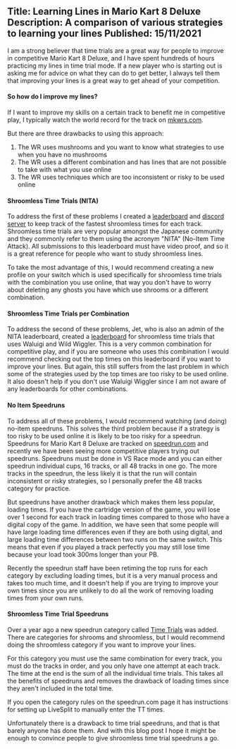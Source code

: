 ﻿Title: Learning Lines in Mario Kart 8 Deluxe
Description: A comparison of various strategies to learning your lines
Published: 15/11/2021
---

I am a strong believer that time trials are a great way for people to improve in competitive Mario Kart 8 Deluxe, and I have spent hundreds of hours practicing my lines in time trial mode.
If a new player who is starting out is asking me for advice on what they can do to get better, I always tell them that improving your lines is a great way to get ahead of your competition.

#### So how do I improve my lines?

If I want to improve my skills on a certain track to benefit me in competitive play, I typically watch the world record for the track on [mkwrs.com](https://www.mkwrs.com/).

But there are three drawbacks to using this approach:

1. The WR uses mushrooms and you want to know what strategies to use when you have no mushrooms
2. The WR uses a different combination and has lines that are not possible to take with what you use online
3. The WR uses techniques which are too inconsistent or risky to be used online

#### Shroomless Time Trials (NITA)

To address the first of these problems I created a [leaderboard](https://bit.ly/AlternateTTs) and [discord server](https://discord.gg/9jc88HW) to keep track of the fastest shroomless times for each track.
Shroomless time trials are very popular amongst the Japanese community and they commonly refer to them using the acronym "NITA" (No-Item Time Attack).
All submissions to this leaderboard must have video proof, and so it is a great reference for people who want to study shroomless lines.

To take the most advantage of this, I would recommend creating a new profile on your switch which is used specifically for shroomless time trials with the combination you use online, that way you don't have to worry about deleting any ghosts you have which use shrooms or a different combination.

#### Shroomless Time Trials per Combination

To address the second of these problems, Jet, who is also an admin of the NITA leaderboard, created a [leaderboard](https://bit.ly/3CtE0Ee) for shroomless time trials that uses Waluigi and Wild Wiggler.
This is a very common combination for competitive play, and if you are someone who uses this combination I would recommend checking out the top times on this leaderboard if you want to improve your lines.
But again, this still suffers from the last problem in which some of the strategies used by the top times are too risky to be used online. 
It also doesn't help if you don't use Waluigi Wiggler since I am not aware of any leaderboards for other combinations.

#### No Item Speedruns

To address all of these problems, I would recommend watching (and doing) no-item speedruns. This solves the third problem because if a strategy is too risky to be used online it is likely to be too risky for a speedrun.
Speedruns for Mario Kart 8 Deluxe are tracked on [speedrun.com](https://www.speedrun.com/mk8dx#48_Tracks) and recently we have been seeing more competitive players trying out speedruns. 
Speedruns must be done in VS Race mode and you can either speedrun individual cups, 16 tracks, or all 48 tracks in one go. 
The more tracks in the speedrun, the less likely it is that the run will contain inconsistent or risky strategies, so I personally prefer the 48 tracks category for practice.

But speedruns have another drawback which makes them less popular, loading times. If you have the cartridge version of the game, you will lose over 1 second for each track in loading times compared to those who have a digital copy of the game. 
In addition, we have seen that some people will have large loading time differences even if they are both using digital, and large loading time differences between two runs on the same switch. This means that even if you played a track perfectly you may still lose time because your load took 300ms longer than your PB.

Recently the speedrun staff have been retiming the top runs for each category by excluding loading times, but it is a very manual process and takes too much time, and it doesn't help if you are trying to improve your own times since you are unlikely to do all the work of removing loading times from your own runs.

#### Shroomless Time Trial Speedruns

Over a year ago a new speedrun category called [Time Trials](https://www.speedrun.com/mk8dxce#Time_Trials) was added. There are categories for shrooms and shroomless, but I would recommend doing the shroomless category if you want to improve your lines.

For this category you must use the same combination for every track, you must do the tracks in order, and you only have one attempt at each track. The time at the end is the sum of all the individual time trials.
This takes all the benefits of speedruns and removes the drawback of loading times since they aren't included in the total time.

If you open the category rules on the speedrun.com page it has instructions for setting up LiveSplit to manually enter the TT times.

Unfortunately there is a drawback to time trial speedruns, and that is that barely anyone has done them. 
And with this blog post I hope it might be enough to convince people to give shroomless time trial speedruns a go.